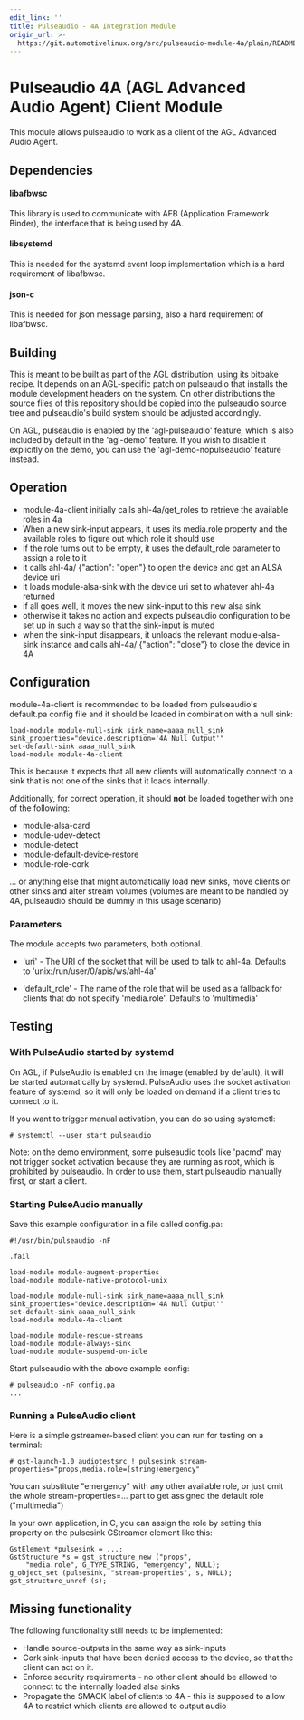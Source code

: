 ```yaml
---
edit_link: ''
title: Pulseaudio - 4A Integration Module
origin_url: >-
  https://git.automotivelinux.org/src/pulseaudio-module-4a/plain/README.md?h=guppy
---
```


<!-- WARNING: This file is generated by fetch_docs.js using /home/boron/Documents/AGL/docs-webtemplate/site/_data/tocs/apis_services/guppy/pulseaudio-module-4a-developer-guides-api-services-book.yml -->

# Pulseaudio 4A (AGL Advanced Audio Agent) Client Module

This module allows pulseaudio to work as a client of the AGL Advanced Audio Agent.

## Dependencies

#### libafbwsc
This library is used to communicate with AFB (Application Framework Binder),
the interface that is being used by 4A.

#### libsystemd
This is needed for the systemd event loop implementation which is a hard
requirement of libafbwsc.

#### json-c
This is needed for json message parsing, also a hard requirement of libafbwsc.

## Building

This is meant to be built as part of the AGL distribution, using its bitbake
recipe. It depends on an AGL-specific patch on pulseaudio that installs the
module development headers on the system. On other distributions the source
files of this repository should be copied into the pulseaudio source tree
and pulseaudio's build system should be adjusted accordingly.

On AGL, pulseaudio is enabled by the 'agl-pulseaudio' feature, which is also
included by default in the 'agl-demo' feature. If you wish to disable it
explicitly on the demo, you can use the 'agl-demo-nopulseaudio' feature instead.

## Operation

* module-4a-client initially calls ahl-4a/get_roles to retrieve the available
roles in 4a
* When a new sink-input appears, it uses its media.role property and the
available roles to figure out which role it should use
* if the role turns out to be empty, it uses the default_role parameter to
assign a role to it
* it calls ahl-4a/<role> {"action": "open"} to open the device and get an ALSA
device uri
* it loads module-alsa-sink with the device uri set to whatever ahl-4a returned
* if all goes well, it moves the new sink-input to this new alsa sink
* otherwise it takes no action and expects pulseaudio configuration to be set
up in such a way so that the sink-input is muted
* when the sink-input disappears, it unloads the relevant module-alsa-sink
instance and calls ahl-4a/<role> {"action": "close"} to close the device in 4A

## Configuration

module-4a-client is recommended to be loaded from pulseaudio's default.pa config
file and it should be loaded in combination with a null sink:

```
load-module module-null-sink sink_name=aaaa_null_sink sink_properties="device.description='4A Null Output'"
set-default-sink aaaa_null_sink
load-module module-4a-client
```

This is because it expects that all new clients will automatically connect
to a sink that is not one of the sinks that it loads internally.

Additionally, for correct operation, it should **not** be loaded together
with one of the following:

* module-alsa-card
* module-udev-detect
* module-detect
* module-default-device-restore
* module-role-cork

... or anything else that might automatically load new sinks, move
clients on other sinks and alter stream volumes (volumes are meant to
be handled by 4A, pulseaudio should be dummy in this usage scenario)

### Parameters

The module accepts two parameters, both optional.

* 'uri' - The URI of the socket that will be used to talk to ahl-4a.
Defaults to 'unix:/run/user/0/apis/ws/ahl-4a'

* 'default_role' - The name of the role that will be used as a fallback for
clients that do not specify 'media.role'. Defaults to 'multimedia'

## Testing

### With PulseAudio started by systemd

On AGL, if PulseAudio is enabled on the image (enabled by default), it will be
started automatically by systemd. PulseAudio uses the socket activation feature
of systemd, so it will only be loaded on demand if a client tries to connect to
it.

If you want to trigger manual activation, you can do so using systemctl:
```
# systemctl --user start pulseaudio
```

Note: on the demo environment, some pulseaudio tools like 'pacmd' may
not trigger socket activation because they are running as root, which is
prohibited by pulseaudio. In order to use them, start pulseaudio manually first,
or start a client.

### Starting PulseAudio manually

Save this example configuration in a file called config.pa:
```
#!/usr/bin/pulseaudio -nF

.fail

load-module module-augment-properties
load-module module-native-protocol-unix

load-module module-null-sink sink_name=aaaa_null_sink sink_properties="device.description='4A Null Output'"
set-default-sink aaaa_null_sink
load-module module-4a-client

load-module module-rescue-streams
load-module module-always-sink
load-module module-suspend-on-idle
```

Start pulseaudio with the above example config:
```
# pulseaudio -nF config.pa
...
```

### Running a PulseAudio client

Here is a simple gstreamer-based client you can run for testing on a terminal:
```
# gst-launch-1.0 audiotestsrc ! pulsesink stream-properties="props,media.role=(string)emergency"
```

You can substitute "emergency" with any other available role, or just omit the
whole stream-properties=... part to get assigned the default role ("multimedia")

In your own application, in C, you can assign the role by setting this
property on the pulsesink GStreamer element like this:

```
GstElement *pulsesink = ...;
GstStructure *s = gst_structure_new ("props",
    "media.role", G_TYPE_STRING, "emergency", NULL);
g_object_set (pulsesink, "stream-properties", s, NULL);
gst_structure_unref (s);
```

## Missing functionality

The following functionality still needs to be implemented:

* Handle source-outputs in the same way as sink-inputs
* Cork sink-inputs that have been denied access to the device, so that the
client can act on it.
* Enforce security requirements - no other client should be allowed to
connect to the internally loaded alsa sinks
* Propagate the SMACK label of clients to 4A - this is supposed to allow 4A
to restrict which clients are allowed to output audio

